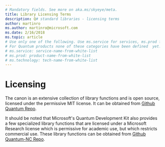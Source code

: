 ```yaml
---
# Mandatory fields. See more on aka.ms/skyeye/meta.
title: Library Licensing Terms
description: Q# standard libraries - licensing terms
author: martinro
ms.author: martinro@microsoft.com 
ms.date: 2/16/2018
ms.topic: article
# Use only one of the following. Use ms.service for services, ms.prod for on-prem. Remove the # before the relevant field.
# For Quantum products none of these categories have been defined  yet.
# ms.service: service-name-from-white-list
# ms.prod: product-name-from-white-list
# ms.technology: tech-name-from-white-list
---
```


# Licensing 

The canon is an extensive collection of library functions and is open source, licensed under the permissive MIT license. It can be obtained from [Github Quantum Repo](https://github.com/microsoft/quantum). 

It should be noted that Microsoft's Quantum Development Kit also provides a few specialized library functions that are licensed under a Microsoft Research license which is permissive for academic use, but which restricts commercial use. These library functions can be obtained from [Github Quantum-NC Repo](https://github.com/microsoft/quantum-nc).  
